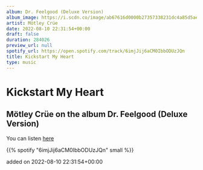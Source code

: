 ```yaml
---
album: Dr. Feelgood (Deluxe Version)
album_image: https://i.scdn.co/image/ab67616d0000b27357338231dc4a85d5aed03186
artist: Mötley Crüe
date: 2022-08-10 22:31:54+00:00
draft: false
duration: 284026
preview_url: null
spotify_url: https://open.spotify.com/track/6imjJij6aCM0IbbODUzJQn
title: Kickstart My Heart
type: music
---
```



# Kickstart My Heart

## Mötley Crüe on the album Dr. Feelgood (Deluxe Version)

You can listen [here](https://open.spotify.com/track/6imjJij6aCM0IbbODUzJQn)

{{% spotify "6imjJij6aCM0IbbODUzJQn" small %}}

added on 2022-08-10 22:31:54+00:00